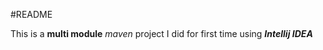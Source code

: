 #README

This is a **multi module** *maven* project I did for first time using ***Intellij IDEA***


